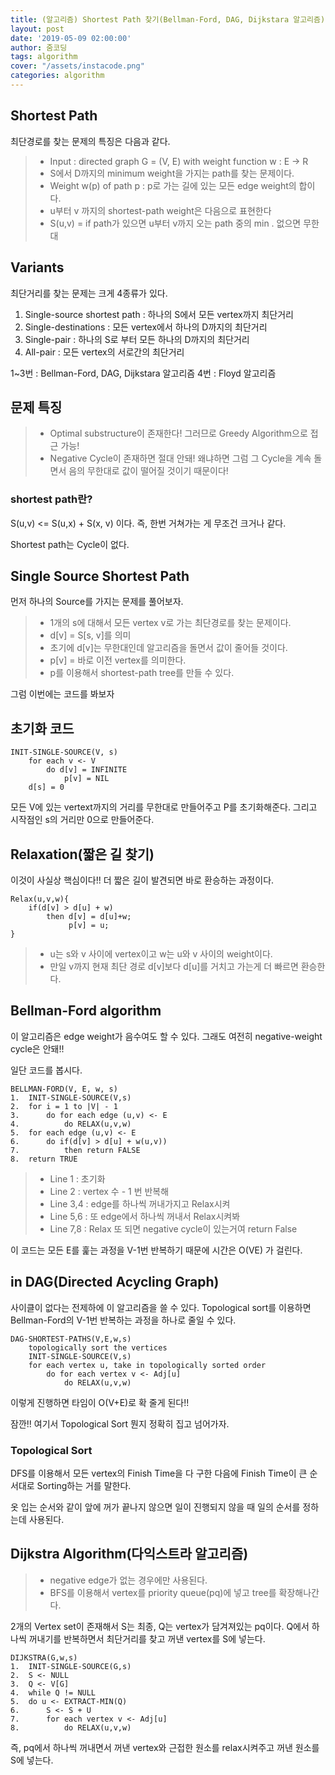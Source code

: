 ```yaml
---
title: (알고리즘) Shortest Path 찾기(Bellman-Ford, DAG, Dijkstara 알고리즘)
layout: post
date: '2019-05-09 02:00:00'
author: 줌코딩
tags: algorithm
cover: "/assets/instacode.png"
categories: algorithm
---
```


## Shortest Path

최단경로를 찾는 문제의 특징은 다음과 같다.

>* Input : directed graph G = (V, E) with weight function w : E -> R
>* S에서 D까지의 minimum weight을 가지는 path를 찾는 문제이다.
>* Weight w(p) of path p : p로 가는 길에 있는 모든 edge weight의 합이다.
>* u부터 v 까지의 shortest-path weight은 다음으로 표현한다
>* S(u,v) = if path가 있으면 u부터 v까지 오는 path 중의 min . 없으면 무한대

## Variants

최단거리를 찾는 문제는 크게 4종류가 있다.

1. Single-source shortest path : 하나의 S에서 모든 vertex까지 최단거리
2. Single-destinations : 모든 vertex에서 하나의 D까지의 최단거리
3. Single-pair : 하나의 S로 부터 모든 하나의 D까지의 최단거리
4. All-pair : 모든 vertex의 서로간의 최단거리

1~3번 : Bellman-Ford, DAG, Dijkstara 알고리즘
4번 : Floyd 알고리즘



## 문제 특징

>* Optimal substructure이 존재한다! 그러므로 Greedy Algorithm으로 접근 가능!
>* Negative Cycle이 존재하면 절대 안돼! 왜냐하면 그럼 그 Cycle을 계속 돌면서 음의 무한대로 값이 떨어질 것이기 때문이다!

### shortest path란?

S(u,v) <= S(u,x) + S(x, v) 이다.
즉, 한번 거쳐가는 게 무조건 크거나 같다.

Shortest path는 Cycle이 없다.

## Single Source Shortest Path

먼저 하나의 Source를 가지는 문제를 풀어보자.

>* 1개의 s에 대해서 모든 vertex v로 가는 최단경로를 찾는 문제이다.
>* d[v] = S[s, v]를 의미
>* 초기에 d[v]는 무한대인데 알고리즘을 돌면서 값이 줄어들 것이다.
>* p[v] = 바로 이전 vertex를  의미한다.
>* p를 이용해서 shortest-path tree를 만들 수 있다.

그럼 이번에는 코드를 봐보자

## 초기화 코드

    INIT-SINGLE-SOURCE(V, s)
        for each v <- V
            do d[v] = INFINITE
                p[v] = NIL
        d[s] = 0
        
모든 V에 있는 vertext까지의 거리를 무한대로 만들어주고 P를 초기화해준다.
그리고 시작점인 s의 거리만 0으로 만들어준다.

## Relaxation(짧은 길 찾기)

이것이 사실상 핵심이다!! 더 짧은 길이 발견되면 바로 환승하는 과정이다.

    Relax(u,v,w){
        if(d[v] > d[u] + w)
            then d[v] = d[u]+w;
                 p[v] = u;
    }

>* u는 s와 v 사이에 vertex이고 w는 u와 v 사이의 weight이다.
>* 만일 v까지 현재 최단 경로 d[v]보다 d[u]를 거치고 가는게 더 빠르면 환승한다.

## Bellman-Ford algorithm

이 알고리즘은 edge weight가 음수여도 할 수 있다.
그래도 여전히 negative-weight cycle은 안돼!!

일단 코드를 봅시다.

    BELLMAN-FORD(V, E, w, s)
    1.  INIT-SINGLE-SOURCE(V,s)
    2.  for i = 1 to |V| - 1
    3.      do for each edge (u,v) <- E
    4.          do RELAX(u,v,w)
    5.  for each edge (u,v) <- E
    6.      do if(d[v] > d[u] + w(u,v))
    7.          then return FALSE
    8.  return TRUE
        

>* Line 1 : 초기화 
>* Line 2 : vertex 수 - 1 번 반복해
>* Line 3,4 : edge를 하나씩 꺼내가지고 Relax시켜
>* Line 5,6 : 또 edge에서 하나씩 꺼내서 Relax시켜봐
>* Line 7,8 : Relax 또 되면 negative cycle이 있는거여 return False

이 코드는 모든 E를 훑는 과정을 V-1번 반복하기 때문에 시간은 O(VE) 가 걸린다.

## in DAG(Directed Acycling Graph)

사이클이 없다는 전제하에 이 알고리즘을 쓸 수 있다.
Topological sort를 이용하면 Bellman-Ford의 V-1번 반복하는 과정을 하나로 줄일 수 있다.

    DAG-SHORTEST-PATHS(V,E,w,s)
        topologically sort the vertices
        INIT-SINGLE-SOURCE(V,s)
        for each vertex u, take in topologically sorted order
            do for each vertex v <- Adj[u]
                do RELAX(u,v,w)
                
이렇게 진행하면 타임이 O(V+E)로 확 줄게 된다!!

잠깐!! 여기서 Topological Sort 뭔지 정확히 집고 넘어가자.

### Topological Sort

DFS를 이용해서 모든 vertex의 Finish Time을 다 구한 다음에 Finish Time이 큰 순서대로 Sorting하는 거를 말한다.

옷 입는 순서와 같이 앞에 꺼가 끝나지 않으면 일이 진행되지 않을 때 일의 순서를 정하는데 사용된다.

## Dijkstra Algorithm(다익스트라 알고리즘)

>* negative edge가 없는 경우에만 사용된다.
>* BFS를 이용해서 vertex를 priority queue(pq)에 넣고 tree를 확장해나간다.

2개의 Vertex set이 존재해서 S는 최종, Q는 vertex가 담겨져있는 pq이다.
Q에서 하나씩 꺼내기를 반복하면서 최단거리를 찾고 꺼낸 vertex를 S에 넣는다.

    DIJKSTRA(G,w,s)
    1.  INIT-SINGLE-SOURCE(G,s)
    2.  S <- NULL
    3.  Q <- V[G]
    4.  while Q != NULL
    5.  do u <- EXTRACT-MIN(Q)
    6.      S <- S + U
    7.      for each vertex v <- Adj[u]
    8.          do RELAX(u,v,w)
    

즉, pq에서 하나씩 꺼내면서 꺼낸 vertex와 근접한 원소를 relax시켜주고 꺼낸 원소를 S에 넣는다.
